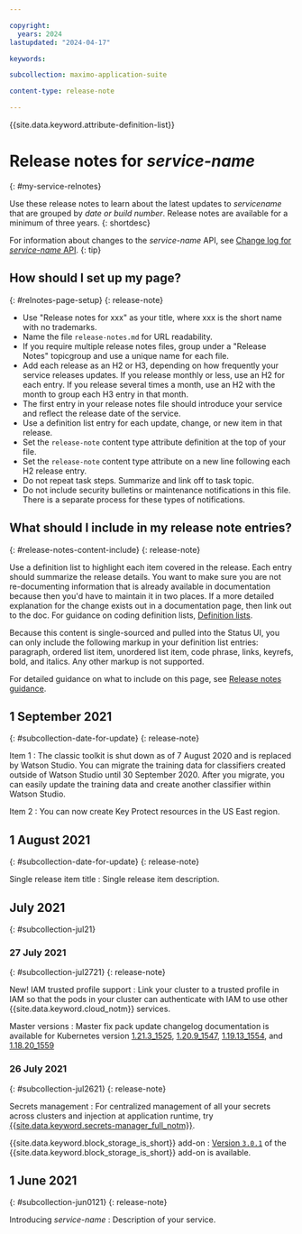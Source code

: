 ```yaml
---

copyright:
  years: 2024
lastupdated: "2024-04-17"

keywords:

subcollection: maximo-application-suite

content-type: release-note

---
```


<!-- keywords values above are place holders. Actual values should be pulled from the release notes entries. -->

{{site.data.keyword.attribute-definition-list}}

<!-- You must add the release-note content type in your attribute definitions AND to each release note H2. This will ensure that the release note entry is pulled into the notifications library. -->

# Release notes for _service-name_
{: #my-service-relnotes}

<!-- The title of your H1 should be Release notes for _service-name_, where _service-name_ is the non-trademarked short version keyref. Include your service name as a search keyword at the top of your Markdown file. See the example keywords above. -->

Use these release notes to learn about the latest updates to _servicename_ that are grouped by _date or build number_. Release notes are available for a minimum of three years.
{: shortdesc}

<!-- If you also have a change log for your API or CLI, include the following tip with a link to the change log. -->
For information about changes to the _service-name_ API, see [Change log for _service-name_ API](/docs/link-to-change-log).
{: tip}

## How should I set up my page?
{: #relnotes-page-setup}
{: release-note}

* Use "Release notes for xxx" as your title, where xxx is the short name with no trademarks.
* Name the file `release-notes.md` for URL readability.
* If you require multiple release notes files, group under a "Release Notes" topicgroup and use a unique name for each file.
* Add each release as an H2 or H3, depending on how frequently your service releases updates. If you release monthly or less, use an H2 for each entry. If you release several times a month, use an H2 with the month to group each H3 entry in that month.
* The first entry in your release notes file should introduce your service and reflect the release date of the service.
* Use a definition list entry for each update, change, or new item in that release.
* Set the `release-note` content type attribute definition at the top of your file.
* Set the `release-note` content type attribute on a new line following each H2 release entry.
* Do not repeat task steps. Summarize and link off to task topic.
* Do not include security bulletins or maintenance notifications in this file. There is a separate process for these types of notifications.

## What should I include in my release note entries?
{: #release-notes-content-include}
{: release-note}

Use a definition list to highlight each item covered in the release. Each entry should summarize the release details. You want to make sure you are not re-documenting information that is already available in documentation because then you'd have to maintain it in two places. If a more detailed explanation for the change exists out in a documentation page, then link out to the doc. For guidance on coding definition lists, [Definition lists](https://test.cloud.ibm.com/docs/writing?topic=writing-lists#definition-lists).

Because this content is single-sourced and pulled into the Status UI, you can only include the following markup in your definition list entries: paragraph, ordered list item, unordered list item, code phrase, links, keyrefs, bold, and italics. Any other markup is not supported.

For detailed guidance on what to include on this page, see [Release notes guidance](https://test.cloud.ibm.com/docs/writing?topic=writing-releasenotes).

## 1 September 2021
{: #subcollection-date-for-update}
{: release-note}

Item 1
:   The classic toolkit is shut down as of 7 August 2020 and is replaced by Watson Studio. You can migrate the training data for classifiers created outside of Watson Studio until 30 September 2020. After you migrate, you can easily update the training data and create another classifier within Watson Studio.

Item 2
:   You can now create Key Protect resources in the US East region.

## 1 August 2021
{: #subcollection-date-for-update}
{: release-note}

Single release item title
:   Single release item description.

## July 2021
{: #subcollection-jul21}

### 27 July 2021
{: #subcollection-jul2721}
{: release-note}

New! IAM trusted profile support
:   Link your cluster to a trusted profile in IAM so that the pods in your cluster can authenticate with IAM to use other {{site.data.keyword.cloud_notm}} services.

Master versions
:   Master fix pack update changelog documentation is available for Kubernetes version [1.21.3_1525](/docs/containers?topic=containers-changelog#1213_1525), [1.20.9_1547](/docs/containers?topic=containers-changelog#1209_1547), [1.19.13_1554](/docs/containers?topic=containers-changelog#11913_1554), and [1.18.20_1559](/docs/containers?topic=containers-changelog#11820_1559)

### 26 July 2021
{: #subcollection-jul2621}
{: release-note}

Secrets management
:   For centralized management of all your secrets across clusters and injection at application runtime, try [{{site.data.keyword.secrets-manager_full_notm}}](/docs/secrets-manager?topic=secrets-manager-tutorial-kubernetes-secrets).

{{site.data.keyword.block_storage_is_short}} add-on
:   [Version `3.0.1`](/docs/containers?topic=containers-vpc_bs_changelog) of the {{site.data.keyword.block_storage_is_short}} add-on is available.

## 1 June 2021
{: #subcollection-jun0121}
{: release-note}

Introducing _service-name_
:   Description of your service.
